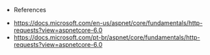 

- References

* https://docs.microsoft.com/en-us/aspnet/core/fundamentals/http-requests?view=aspnetcore-6.0
* https://docs.microsoft.com/pt-br/aspnet/core/fundamentals/http-requests?view=aspnetcore-6.0
